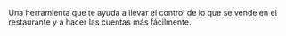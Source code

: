 Una herramienta que te ayuda a llevar el control de lo que se vende en el restaurante y a hacer las cuentas más fácilmente.
